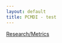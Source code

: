 ```yaml
---
layout: default
title: PCMDI - test
---
```


[Research/Metrics][Metrics]

[Metrics]:{{site.baseurl}}/research/metrics/index.html

